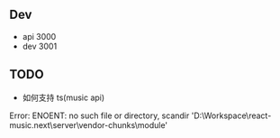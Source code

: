 ## Dev

- api 3000
- dev 3001

## TODO

- 如何支持 ts(music api)

Error: ENOENT: no such file or directory, scandir 'D:\Workspace\react-music\.next\server\vendor-chunks\module'
